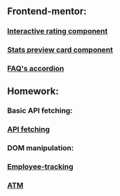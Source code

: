 ## Frontend-mentor:
### [Interactive rating component](https://agitagit.github.io/IITC/2024-10/interactive-rating-component-main)

### [Stats preview card component](https://agitagit.github.io/IITC/docs/HW11)

### [FAQ's accordion](https://agitagit.github.io/IITC/2024-10/faq-accordion-main)


## Homework:
### Basic API fetching:
### [API fetching](https://agitagit.github.io/IITC/2024-10/basic_api_calls)
### DOM manipulation:
### [Employee-tracking](https://agitagit.github.io/IITC/docs/employee_system)
### [ATM](https://agitagit.github.io/IITC/docs/atm)
